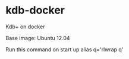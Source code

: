 kdb-docker
==========

Kdb+ on docker

Base image: Ubuntu 12.04

Run this command on start up
    alias q='rlwrap q'
